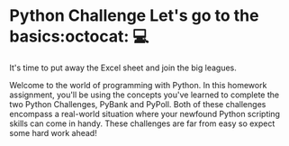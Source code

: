 # Python Challenge Let's go to the basics:octocat: :computer:

<p align="justify"> It's time to put away the Excel sheet and join the big leagues. 

Welcome to the world of programming with Python. In this homework assignment, you'll be using the concepts you've learned to complete the two Python Challenges, PyBank and PyPoll.
Both of these challenges encompass a real-world situation where your newfound Python scripting skills can come in handy. These challenges are far from easy so expect some hard work ahead!

</p>
